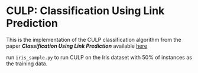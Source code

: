 # CULP: Classification Using Link Prediction
This is the implementation of the CULP classification algorithm from the paper ***Classification Using Link Prediction*** available [here](https://arxiv.org/abs/1810.00717)

run `iris_sample.py` to run CULP on the Iris dataset with 50% of instances as the training data.
